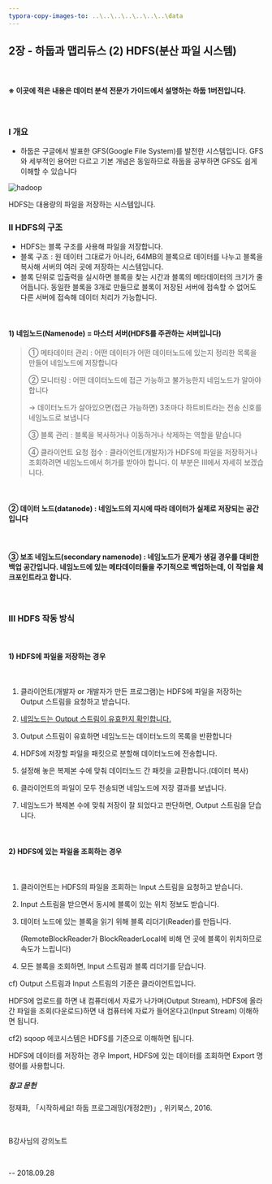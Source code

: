```yaml
---
typora-copy-images-to: ..\..\..\..\..\..\..\data
---
```


## 2장 - 하둡과 맵리듀스 (2) HDFS(분산 파일 시스템)

​     

#### ※ 이곳에 적은 내용은 데이터 분석 전문가 가이드에서 설명하는 하둡 1버전입니다.

​     

### Ⅰ  개요

- 하둡은 구글에서 발표한 GFS(Google File System)를 발전한 시스템입니다. GFS와 세부적인 용어만 다르고 기본 개념은 동일하므로 하둡을 공부하면 GFS도 쉽게 이해할 수 있습니다



![hadoop](C:\data\hadoop.png)



HDFS는 대용량의 파일을 저장하는 시스템입니다.





### Ⅱ  HDFS의 구조



- HDFS는 블록 구조를 사용해 파일을 저장합니다. 
- 블록 구조 : 원 데이터 그대로가 아니라, 64MB의 블록으로 데이터를 나누고 블록을 복사해 서버의 여러 곳에 저장하는 시스템입니다. 
- 블록 단위로 입출력을 실시하면 블록을 찾는 시간과 블록의 메타데이터의 크기가 줄어듭니다. 동일한 블록을 3개로 만들므로 블록이 저장된 서버에 접속할 수 없어도 다른 서버에 접속해 데이터 처리가 가능합니다. 

​    

#### 1) 네임노드(Namenode) = 마스터 서버(HDFS를 주관하는 서버입니다)

> ① 메타데이터 관리 : 어떤 데이터가 어떤 데이터노드에 있는지 정리한 목록을 만들어 네임노드에 저장합니다
>
> ② 모니터링 : 어떤 데이터노드에 접근 가능하고 불가능한지 네임노드가 알아야 합니다 
>
> →  데이터노드가 살아있으면(접근 가능하면) 3초마다 하트비트라는 전송 신호를 네임노드로 보냅니다
>
> ③ 블록 관리 : 블록을 복사하거나 이동하거나 삭제하는 역할을 맡습니다
>
> ④ 클라이언트 요청 접수 : 클라이언트(개발자)가 HDFS에 파일을 저장하거나 조회하려면 네임노드에서 허가를 받아야 합니다. 이 부분은 Ⅲ에서 자세히 보겠습니다.

​     

#### ② 데이터 노드(datanode) : 네임노드의 지시에 따라 데이터가 실제로 저장되는 공간입니다

​     

#### ③ 보조 네임노드(secondary namenode) : 네임노드가 문제가 생길 경우를 대비한 백업 공간입니다. 네임노드에 있는 메타데이터들을 주기적으로 백업하는데, 이 작업을 체크포인트라고 합니다.

​     



### Ⅲ HDFS 작동 방식

​     

#### 1) HDFS에 파일을 저장하는 경우

​     

1. 클라이언트(개발자 or 개발자가 만든 프로그램)는 HDFS에 파일을 저장하는 Output 스트림을 요청하고 받습니다.

2. <u>네임노드는 Output 스트림이 유효한지 확인합니다.</u>

3. Output 스트림이 유효하면 네임노드는 데이터노드의 목록을 반환합니다

4. HDFS에 저장할 파일을 패킷으로 분할해 데이터노드에 전송합니다.

5. 설정해 놓은 복제본 수에 맞춰 데이터노드 간 패킷을 교환합니다.(데이터 복사)

6. 클라이언트의 파일이 모두 전송되면 네임노드에 저장 결과를 보냅니다.

7. 네임노드가 복제본 수에 맞춰 저장이 잘 되었다고 판단하면, Output 스트림을 닫습니다.

   ​     

#### 2) HDFS에 있는 파일을 조회하는 경우

​     

1. 클라이언트는 HDFS의 파일을 조회하는 Input 스트림을 요청하고 받습니다.

2. Input 스트림을 받으면서 동시에 블록이 있는 위치 정보도 받습니다.

3. 데이터 노드에 있는 블록을 읽기 위해 블록 리더기(Reader)를 만듭니다.

   (RemoteBlockReader가 BlockReaderLocal에 비해 먼 곳에 블록이 위치하므로 속도가 느립니다)

4. 모든 블록을 조회하면, Input 스트림과 블록 리더기를 닫습니다.




cf) Output 스트림과 Input 스트림의 기준은 클라이언트입니다.

HDFS에 업로드를 하면 내 컴퓨터에서 자료가 나가며(Output Stream), HDFS에 올라간 파일을 조회(다운로드)하면 내 컴퓨터에 자료가 들어온다고(Input Stream) 이해하면 됩니다.



cf2) sqoop 에코시스템은 HDFS를 기준으로 이해하면 됩니다.

HDFS에 데이터를 저장하는 경우 Import, HDFS에 있는 데이터를 조회하면 Export 명령어를 사용합니다.





##### 참고 문헌

정재화, 「시작하세요! 하둡 프로그래밍(개정2판)」, 위키북스, 2016.

​     

B강사님의 강의노트

​     



-- 2018.09.28